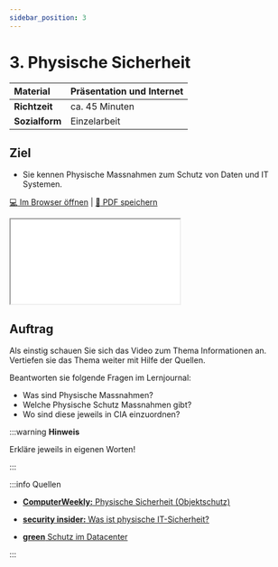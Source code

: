 ```yaml
---
sidebar_position: 3
---
```


# 3. Physische Sicherheit

| **Material**   | Präsentation und Internet                     |
| :------------- | :-------------------------------------------- |
| **Richtzeit**  | ca. 45 Minuten                                |
| **Sozialform** | Einzelarbeit                                  |

## Ziel

* Sie kennen Physische Massnahmen zum Schutz von Daten und IT Systemen.

<!---
## Video

[![IMAGE ALT TEXT HERE](https://via.placeholder.com/600x400)](https://www.youtube.com/watch?v=k1BneeJTDcU&ab_channel=boburnham)
--->

[:computer: Im Browser öffnen](pathname:///slides/15_massnahmen/03_physische_sicherheit) | [:floppy_disk: PDF speichern](pathname:///slides/15_massnahmen/03_physische_sicherheit)

<iframe src="/bbzbl-modul-231/slides/15_massnahmen/03_physische_sicherheit"></iframe>

## Auftrag

Als einstig schauen Sie sich das Video zum Thema Informationen an. Vertiefen sie das Thema weiter mit Hilfe der Quellen.

Beantworten sie folgende Fragen im Lernjournal:

- Was sind Physische Massnahmen?
- Welche Physische Schutz Massnahmen gibt?
- Wo sind diese jeweils in CIA einzuordnen?

:::warning **Hinweis**

Erkläre jeweils in eigenen Worten!

:::

:::info Quellen

- [**ComputerWeekly:** Physische Sicherheit (Objektschutz)](https://www.computerweekly.com/de/definition/Physische-Sicherheit-Objektschutz)

- [**security insider:** Was ist physische IT-Sicherheit?](https://www.security-insider.de/was-ist-physische-it-sicherheit-a-712152/)

- [**green** Schutz im Datacenter](https://www.green.ch/de/geschaeftskunden/security/physische-sicherheit/schutz-im-datacenter)

:::